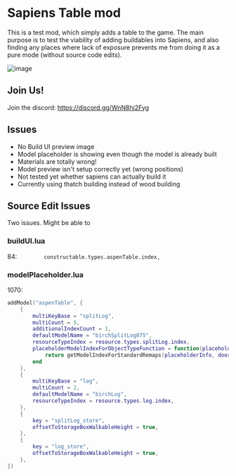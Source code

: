 # Sapiens Table mod

This is a test mod, which simply adds a table  to the game. The main purpose is to test the viability of adding buildables into Sapiens, and also finding any places where lack of exposure prevents me from doing it as a pure mode (without source code edits).

![image](https://user-images.githubusercontent.com/18729296/174457396-e5eda854-f91f-4985-9db7-63f958f51d28.png)

## Join Us!

Join the discord: https://discord.gg/WnN8hj2Fyg
## Issues

 - No Build UI preview image
 - Model placeholder is showing even though the model is already built
 - Materials are totally wrong!
 - Model preview isn't setup correctly yet (wrong positions)
 - Not tested yet whether sapiens can actually build it
 - Currently using thatch building instead of wood building

## Source Edit Issues

Two issues. Might be able to 

### buildUI.lua

84: `        constructable.types.aspenTable.index,`


### modelPlaceholder.lua

1070: 

```lua
addModel("aspenTable", {
    {
        multiKeyBase = "splitLog",
        multiCount = 5,
        additionalIndexCount = 1,
        defaultModelName = "birchSplitLog075",
        resourceTypeIndex = resource.types.splitLog.index,
        placeholderModelIndexForObjectTypeFunction = function(placeholderInfo, objectTypeIndex, placeholderContext)
            return getModelIndexForStandardRemaps(placeholderInfo, doorFrameSplitLogRemaps[objectTypeIndex], placeholderContext)
        end
    },
    { 
        multiKeyBase = "log",
        multiCount = 2, 
        defaultModelName = "birchLog",
        resourceTypeIndex = resource.types.log.index,
    },
    {
        key = "splitLog_store",
        offsetToStorageBoxWalkableHeight = true,
    },
    {
        key = "log_store",
        offsetToStorageBoxWalkableHeight = true,
    },
})
```
